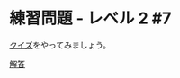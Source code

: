# 練習問題 - レベル 2 #7

[クイズ](https://docs.google.com/forms/d/e/1FAIpQLSfjhxXjo0r_OsVys58B1lVs35CLPpneVcjiEKTPsLuQs4mftA/viewform)をやってみましょう。

[解答](5.07a.md)
